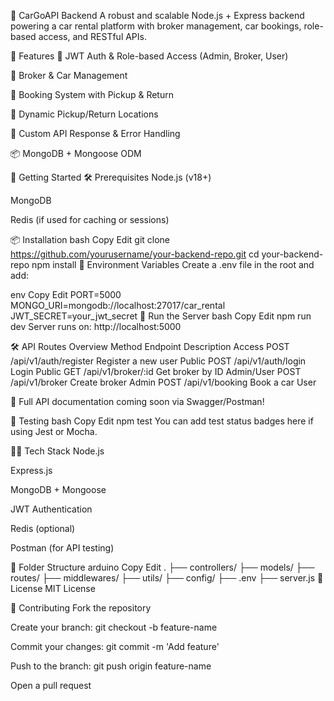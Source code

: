🚗 CarGoAPI Backend
A robust and scalable Node.js + Express backend powering a car rental platform with broker management, car bookings, role-based access, and RESTful APIs.

📁 Features
🔐 JWT Auth & Role-based Access (Admin, Broker, User)

🏢 Broker & Car Management

📅 Booking System with Pickup & Return

🧭 Dynamic Pickup/Return Locations

🧾 Custom API Response & Error Handling

📦 MongoDB + Mongoose ODM

🚀 Getting Started
🛠️ Prerequisites
Node.js (v18+)

MongoDB

Redis (if used for caching or sessions)

📦 Installation
bash
Copy
Edit
git clone https://github.com/yourusername/your-backend-repo.git
cd your-backend-repo
npm install
🔑 Environment Variables
Create a .env file in the root and add:

env
Copy
Edit
PORT=5000
MONGO_URI=mongodb://localhost:27017/car_rental
JWT_SECRET=your_jwt_secret
🧪 Run the Server
bash
Copy
Edit
npm run dev
Server runs on: http://localhost:5000

🛠️ API Routes Overview
Method	Endpoint	Description	Access
POST	/api/v1/auth/register	Register a new user	Public
POST	/api/v1/auth/login	Login	Public
GET	/api/v1/broker/:id	Get broker by ID	Admin/User
POST	/api/v1/broker	Create broker	Admin
POST	/api/v1/booking	Book a car	User

📘 Full API documentation coming soon via Swagger/Postman!

🧪 Testing
bash
Copy
Edit
npm test
You can add test status badges here if using Jest or Mocha.

🧑‍💻 Tech Stack
Node.js

Express.js

MongoDB + Mongoose

JWT Authentication

Redis (optional)

Postman (for API testing)

📁 Folder Structure
arduino
Copy
Edit
.
├── controllers/
├── models/
├── routes/
├── middlewares/
├── utils/
├── config/
├── .env
├── server.js
📄 License
MIT License

🙌 Contributing
Fork the repository

Create your branch: git checkout -b feature-name

Commit your changes: git commit -m 'Add feature'

Push to the branch: git push origin feature-name

Open a pull request

